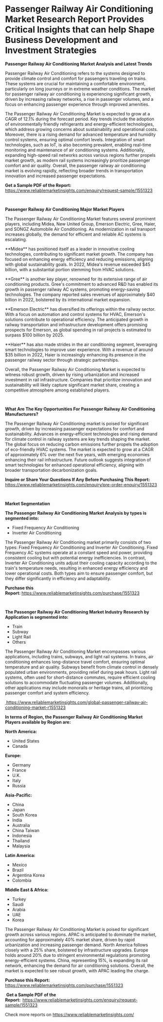 <p><h1>Passenger Railway Air Conditioning Market Research Report Provides Critical Insights that can help Shape Business Development and Investment Strategies</h1></p><p><strong>Passenger Railway Air Conditioning Market Analysis and Latest Trends</strong></p>
<p><p>Passenger Railway Air Conditioning refers to the systems designed to provide climate control and comfort for passengers traveling on trains. These systems are crucial for maintaining a comfortable environment, particularly on long journeys or in extreme weather conditions. The market for passenger railway air conditioning is experiencing significant growth, driven by increasing railway networks, a rise in passenger volumes, and a focus on enhancing passenger experience through improved amenities.</p><p>The Passenger Railway Air Conditioning Market is expected to grow at a CAGR of 12.1% during the forecast period. Key trends include the adoption of environmentally friendly refrigerants and energy-efficient technologies, which address growing concerns about sustainability and operational costs. Moreover, there is a rising demand for advanced temperature and humidity control systems, ensuring optimal comfort levels. Integration of smart technologies, such as IoT, is also becoming prevalent, enabling real-time monitoring and maintenance of air conditioning systems. Additionally, expanding high-speed rail networks across various regions further propels market growth, as modern rail systems increasingly prioritize passenger comfort and air quality. Overall, the passenger railway air conditioning market is evolving rapidly, reflecting broader trends in transportation innovation and increased passenger expectations.</p></p>
<p><strong>Get a Sample PDF of the Report:&nbsp;</strong> <a href="https://www.reliablemarketinsights.com/enquiry/request-sample/1551323?utm_campaign=2189&utm_medium=2&utm_source=Github&utm_content=ia&utm_term=27022025&utm_id=passenger-railway-air-conditioning">https://www.reliablemarketinsights.com/enquiry/request-sample/1551323</a></p>
<p>&nbsp;</p>
<p><strong>Passenger Railway Air Conditioning Major Market Players</strong></p>
<p><p>The Passenger Railway Air Conditioning Market features several prominent players, including Midea, New United Group, Emerson Electric, Gree, Haier, and SONGZ Automobile Air Conditioning. As modernization in rail transport increases globally, the demand for efficient and reliable AC systems is escalating.</p><p>**Midea** has positioned itself as a leader in innovative cooling technologies, contributing to significant market growth. The company has focused on enhancing energy efficiency and reducing emissions, aligning with global sustainability goals. In 2022, Midea's revenue exceeded $45 billion, with a substantial portion stemming from HVAC solutions.</p><p>**Gree** is another key player, renowned for its extensive range of air conditioning products. Gree's commitment to advanced R&D has enabled its growth in passenger railway AC systems, promoting energy-saving technologies. The company reported sales revenues of approximately $40 billion in 2022, bolstered by its international market expansion.</p><p>**Emerson Electric** has diversified its offerings within the railway sector. With a focus on automation and control systems for HVAC, Emerson's solutions contribute to operational efficiency. The anticipated growth in railway transportation and infrastructure development offers promising prospects for Emerson, as global spending in rail projects is estimated to surpass $100 billion by 2025.</p><p>**Haier** has also made strides in the air conditioning segment, leveraging smart technologies to improve user experience. With a revenue of around $35 billion in 2022, Haier is increasingly enhancing its presence in the passenger railway sector through strategic partnerships.</p><p>Overall, the Passenger Railway Air Conditioning Market is expected to witness robust growth, driven by rising urbanization and increased investment in rail infrastructure. Companies that prioritize innovation and sustainability will likely capture significant market share, creating a competitive atmosphere among established players.</p></p>
<p>&nbsp;</p>
<p><strong>What Are The Key Opportunities For Passenger Railway Air Conditioning Manufacturers?</strong></p>
<p><p>The Passenger Railway Air Conditioning market is poised for significant growth, driven by increasing passenger expectations for comfort and sustainability. Advances in energy-efficient technologies and rising demand for climate control in railway systems are key trends shaping the market. The global focus on reducing carbon emissions further propels the adoption of eco-friendly HVAC systems. The market is expected to grow at a CAGR of approximately 6% over the next five years, with emerging economies enhancing their rail infrastructure. Future outlook suggests integration of smart technologies for enhanced operational efficiency, aligning with broader transportation decarbonization goals.</p></p>
<p><strong>Inquire or Share Your Questions If Any Before Purchasing This Report:</strong> <a href="https://www.reliablemarketinsights.com/enquiry/pre-order-enquiry/1551323?utm_campaign=2189&utm_medium=2&utm_source=Github&utm_content=ia&utm_term=27022025&utm_id=passenger-railway-air-conditioning">https://www.reliablemarketinsights.com/enquiry/pre-order-enquiry/1551323</a></p>
<p>&nbsp;</p>
<p><strong>Market Segmentation</strong></p>
<p><strong>The Passenger Railway Air Conditioning Market Analysis by types is segmented into:</strong></p>
<p><ul><li>Fixed Frequency Air Conditioning</li><li>Inverter Air Conditioning</li></ul></p>
<p><p>The Passenger Railway Air Conditioning market primarily consists of two types: Fixed Frequency Air Conditioning and Inverter Air Conditioning. Fixed Frequency AC systems operate at a constant speed and power, providing consistent cooling but with potential energy inefficiencies. In contrast, Inverter Air Conditioning units adjust their cooling capacity according to the train's temperature needs, resulting in enhanced energy efficiency and lower operational costs. Both types aim to ensure passenger comfort, but they differ significantly in efficiency and adaptability.</p></p>
<p><strong>Purchase this Report:&nbsp;</strong><a href="https://www.reliablemarketinsights.com/purchase/1551323?utm_campaign=2189&utm_medium=2&utm_source=Github&utm_content=ia&utm_term=27022025&utm_id=passenger-railway-air-conditioning">https://www.reliablemarketinsights.com/purchase/1551323</a></p>
<p>&nbsp;</p>
<p><strong>The Passenger Railway Air Conditioning Market Industry Research by Application is segmented into:</strong></p>
<p><ul><li>Train</li><li>Subway</li><li>Light Rail</li><li>Others</li></ul></p>
<p><p>The Passenger Railway Air Conditioning Market encompasses various applications, including trains, subways, and light rail systems. In trains, air conditioning enhances long-distance travel comfort, ensuring optimal temperature and air quality. Subways benefit from climate control in densely populated urban environments, providing relief during peak hours. Light rail systems, often used for short-distance commutes, require efficient cooling solutions to accommodate fluctuating passenger volumes. Additionally, other applications may include monorails or heritage trains, all prioritizing passenger comfort and system efficiency.</p></p>
<p><a href="https://www.reliablemarketinsights.com/global-passenger-railway-air-conditioning-market-r1551323?utm_campaign=2189&utm_medium=2&utm_source=Github&utm_content=ia&utm_term=27022025&utm_id=passenger-railway-air-conditioning">&nbsp;https://www.reliablemarketinsights.com/global-passenger-railway-air-conditioning-market-r1551323</a></p>
<p><strong>In terms of Region, the Passenger Railway Air Conditioning Market Players available by Region are:</strong></p>
<p>
    <p> <strong> North America: </strong>
        <ul>
            <li>United States</li>
            <li>Canada</li>
        </ul>
        </p> 
    <p> <strong> Europe: </strong>
        <ul>
            <li>Germany</li>
            <li>France</li>
            <li>U.K.</li>
            <li>Italy</li>
            <li>Russia</li>
        </ul>
        </p> 
    <p> <strong> Asia-Pacific: </strong>
        <ul>
            <li>China</li>
            <li>Japan</li>
            <li>South Korea</li>
            <li>India</li>
            <li>Australia</li>
            <li>China Taiwan</li>
            <li>Indonesia</li>
            <li>Thailand</li>
            <li>Malaysia</li>
        </ul>
        </p> 
    <p> <strong> Latin America: </strong>
        <ul>
            <li>Mexico</li>
            <li>Brazil</li>
            <li>Argentina Korea</li>
            <li>Colombia</li>
        </ul>
        </p> 
    <p> <strong> Middle East & Africa: </strong>
        <ul>
            <li>Turkey</li>
            <li>Saudi</li>
            <li>Arabia</li>
            <li>UAE</li>
            <li>Korea</li>
        </ul>
    </p>
    </p>
<p><p>The Passenger Railway Air Conditioning Market is poised for significant growth across various regions. APAC is anticipated to dominate the market, accounting for approximately 40% market share, driven by rapid urbanization and increasing passenger demand. North America follows closely with a 25% share, bolstered by infrastructure upgrades. Europe holds around 20% due to stringent environmental regulations promoting energy-efficient systems. China, representing 15%, is expanding its rail network, enhancing the demand for air conditioning solutions. Overall, the market is expected to see robust growth, with APAC leading the charge.</p></p>
<p><strong>Purchase this Report: </strong><a href="https://www.reliablemarketinsights.com/purchase/1551323?utm_campaign=2189&utm_medium=2&utm_source=Github&utm_content=ia&utm_term=27022025&utm_id=passenger-railway-air-conditioning">https://www.reliablemarketinsights.com/purchase/1551323</a></p>
<p>&nbsp;<strong>Get a Sample PDF of the Report:&nbsp;&nbsp;</strong><a href="https://www.reliablemarketinsights.com/enquiry/request-sample/1551323?utm_campaign=2189&utm_medium=2&utm_source=Github&utm_content=ia&utm_term=27022025&utm_id=passenger-railway-air-conditioning">https://www.reliablemarketinsights.com/enquiry/request-sample/1551323</a></p>
<p><strong></strong></p>
<p>Check more reports on <a href="https://www.reliablemarketinsights.com/?utm_campaign=2189&utm_medium=2&utm_source=Github&utm_content=ia&utm_term=27022025&utm_id=passenger-railway-air-conditioning">https://www.reliablemarketinsights.com/</a></p>